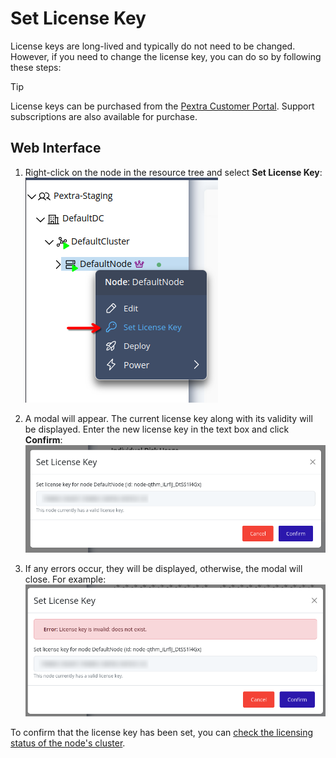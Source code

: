 # Set License Key
License keys are long-lived and typically do not need to be changed. However, if you need to change the license key, you can do so by following these steps:

> [!TIP]
> License keys can be purchased from the [Pextra Customer Portal](https://portal.pextra.cloud). Support subscriptions are also available for purchase.

## Web Interface
1. Right-click on the node in the resource tree and select **Set License Key**:
   ![Right-Click](./images/00-rightclick.png)

2. A modal will appear. The current license key along with its validity will be displayed. Enter the new license key in the text box and click **Confirm**:
	![Set License Key](./images/01-modal.png)

3. If any errors occur, they will be displayed, otherwise, the modal will close. For example:
	![Error](./images/02-error.png)

To confirm that the license key has been set, you can [check the licensing status of the node's cluster](../clusters/check-licensing-status.md).
